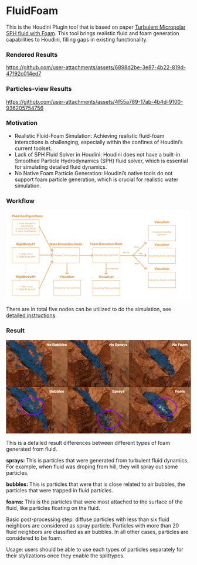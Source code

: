 # FluidFoam

This is the Houdini Plugin tool that is based on paper [Turbulent Micropolar SPH fluid with Foam](https://animation.rwth-aachen.de/media/papers/2018-TVCG-MPSPH.pdf). This tool brings realistic fluid and foam generation capabilities to Houdini, filling gaps in existing functionality.

### Rendered Results

https://github.com/user-attachments/assets/6898d2be-3e87-4b22-819d-47f92c014ed7


### Particles-view Results

https://github.com/user-attachments/assets/4f55a789-17ab-4b4d-9100-936205754756



  
### Motivation

- Realistic Fluid-Foam Simulation: Achieving realistic fluid-foam interactions is challenging, especially within the confines of Houdini’s current toolset.
- Lack of SPH Fluid Solver in Houdini: Houdini does not have a built-in Smoothed Particle Hydrodynamics (SPH) fluid solver, which is essential for simulating detailed fluid dynamics.
- No Native Foam Particle Generation: Houdini’s native tools do not support foam particle generation, which is crucial for realistic water simulation.

### Workflow

![workflow](/img_videos/workflow.png)


There are in total five nodes can be utilized to do the simulation, see [detailed instructions](./instructions.md). 

### Result
![Foam Result](/img_videos/foamResult.png)

This is a detailed result differences between different types of foam generated from fluid. 

<b>sprays: </b> This is particles that were generated from turbulent fluid dynamics. For example, when fluid was droping from hill, they will spray out some particles.

<b>bubbles: </b> This is particles that were that is close related to air bubbles, the particles that were trapped in fluid particles. 

<b>foams: </b> This is the particles that were most attached to the surface of the fluid, like particles floating on the fluid. 

Basic post-processing step: diffuse particles with less than six fluid neighbors are considered as spray particle. Particles with more than 20 fluid neighbors are classified as air bubbles. In all other cases, particles are
considered to be foam. 

Usage: users should be able to use each types of particles separately for their stylizations once they enable the splittypes. 
